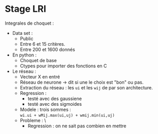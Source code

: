 # Stage LRI
Integrales de choquet :
 - Data set :
    * Public
    * Entre 6 et 15 critères.
    * Entre 200 et 1600 donnés
 - En python :
    * Choquet de base
    * Ctypes pour importer des fonctions en C
 - Le réseau :
     * Vecteur X en entré
     * Réseau de neurone -> dit si une le choix est "bon" ou pas.
     * Extraction du réseau : les `ui` et les `wij` de par son architecture.
     * Regression :
        - testé avec des gaussiene
        - testé avec des sigmoides
     * Modele : trois sommes : \
        `wi.ui + wMij.max(ui,uj) + wmij.min(ui,uj)`
    * Probleme : \
        - Regression : on ne sait pas combien en mettre
 
